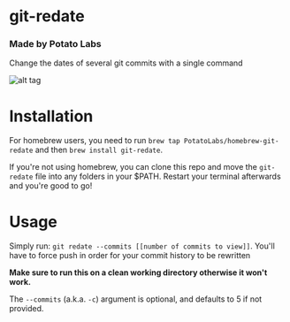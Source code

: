 # git-redate
### Made by Potato Labs

Change the dates of several git commits with a single command

![alt tag](http://oi68.tinypic.com/3ud82.jpg)

# Installation

For homebrew users, you need to run `brew tap PotatoLabs/homebrew-git-redate` and then `brew install git-redate`.

If you're not using homebrew, you can clone this repo and move the `git-redate` file into any folders in your $PATH. Restart your terminal afterwards and you're good to go!

# Usage

Simply run: `git redate --commits [[number of commits to view]]`.  You'll have to force push in order for your commit history to be rewritten

**Make sure to run this on a clean working directory otherwise it won't work.**

The `--commits` (a.k.a. `-c`) argument is optional, and defaults to 5 if not provided.

